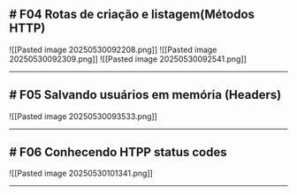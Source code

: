 ## # F04 Rotas de criação e listagem(Métodos HTTP)

![[Pasted image 20250530092208.png]]
![[Pasted image 20250530092309.png]]
![[Pasted image 20250530092541.png]]

---

## # F05 Salvando usuários em memória (Headers)

![[Pasted image 20250530093533.png]]

---

## # F06 Conhecendo HTPP status codes

![[Pasted image 20250530101341.png]]


---
